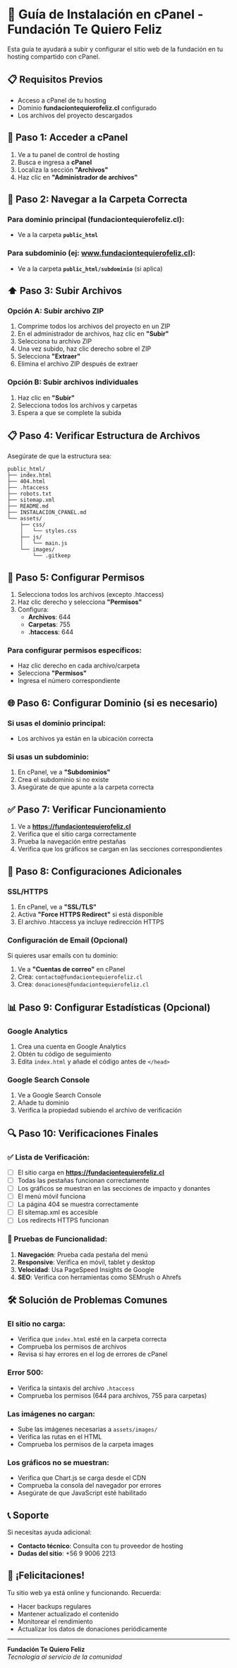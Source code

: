 # 🚀 Guía de Instalación en cPanel - Fundación Te Quiero Feliz

Esta guía te ayudará a subir y configurar el sitio web de la fundación en tu hosting compartido con cPanel.

## 📋 Requisitos Previos

- Acceso a cPanel de tu hosting
- Dominio **fundaciontequierofeliz.cl** configurado
- Los archivos del proyecto descargados

## 🔧 Paso 1: Acceder a cPanel

1. Ve a tu panel de control de hosting
2. Busca e ingresa a **cPanel**
3. Localiza la sección **"Archivos"**
4. Haz clic en **"Administrador de archivos"**

## 📁 Paso 2: Navegar a la Carpeta Correcta

### Para dominio principal (fundaciontequierofeliz.cl):
- Ve a la carpeta **`public_html`**

### Para subdominio (ej: www.fundaciontequierofeliz.cl):
- Ve a la carpeta **`public_html/subdominio`** (si aplica)

## ⬆️ Paso 3: Subir Archivos

### Opción A: Subir archivo ZIP
1. Comprime todos los archivos del proyecto en un ZIP
2. En el administrador de archivos, haz clic en **"Subir"**
3. Selecciona tu archivo ZIP
4. Una vez subido, haz clic derecho sobre el ZIP
5. Selecciona **"Extraer"**
6. Elimina el archivo ZIP después de extraer

### Opción B: Subir archivos individuales
1. Haz clic en **"Subir"**
2. Selecciona todos los archivos y carpetas
3. Espera a que se complete la subida

## 📋 Paso 4: Verificar Estructura de Archivos

Asegúrate de que la estructura sea:
```
public_html/
├── index.html
├── 404.html
├── .htaccess
├── robots.txt
├── sitemap.xml
├── README.md
├── INSTALACION_CPANEL.md
└── assets/
    ├── css/
    │   └── styles.css
    ├── js/
    │   └── main.js
    └── images/
        └── .gitkeep
```

## 🔑 Paso 5: Configurar Permisos

1. Selecciona todos los archivos (excepto .htaccess)
2. Haz clic derecho y selecciona **"Permisos"**
3. Configura:
   - **Archivos**: 644
   - **Carpetas**: 755
   - **.htaccess**: 644

### Para configurar permisos específicos:
- Haz clic derecho en cada archivo/carpeta
- Selecciona **"Permisos"**
- Ingresa el número correspondiente

## 🌐 Paso 6: Configurar Dominio (si es necesario)

### Si usas el dominio principal:
- Los archivos ya están en la ubicación correcta

### Si usas un subdominio:
1. En cPanel, ve a **"Subdominios"**
2. Crea el subdominio si no existe
3. Asegúrate de que apunte a la carpeta correcta

## ✅ Paso 7: Verificar Funcionamiento

1. Ve a **https://fundaciontequierofeliz.cl**
2. Verifica que el sitio carga correctamente
3. Prueba la navegación entre pestañas
4. Verifica que los gráficos se cargan en las secciones correspondientes

## 🔧 Paso 8: Configuraciones Adicionales

### SSL/HTTPS
1. En cPanel, ve a **"SSL/TLS"**
2. Activa **"Force HTTPS Redirect"** si está disponible
3. El archivo .htaccess ya incluye redirección HTTPS

### Configuración de Email (Opcional)
Si quieres usar emails con tu dominio:
1. Ve a **"Cuentas de correo"** en cPanel
2. Crea: `contacto@fundaciontequierofeliz.cl`
3. Crea: `donaciones@fundaciontequierofeliz.cl`

## 📊 Paso 9: Configurar Estadísticas (Opcional)

### Google Analytics
1. Crea una cuenta en Google Analytics
2. Obtén tu código de seguimiento
3. Edita `index.html` y añade el código antes de `</head>`

### Google Search Console
1. Ve a Google Search Console
2. Añade tu dominio
3. Verifica la propiedad subiendo el archivo de verificación

## 🔍 Paso 10: Verificaciones Finales

### ✅ Lista de Verificación:
- [ ] El sitio carga en **https://fundaciontequierofeliz.cl**
- [ ] Todas las pestañas funcionan correctamente
- [ ] Los gráficos se muestran en las secciones de impacto y donantes
- [ ] El menú móvil funciona
- [ ] La página 404 se muestra correctamente
- [ ] El sitemap.xml es accesible
- [ ] Los redirects HTTPS funcionan

### 🧪 Pruebas de Funcionalidad:
1. **Navegación**: Prueba cada pestaña del menú
2. **Responsive**: Verifica en móvil, tablet y desktop
3. **Velocidad**: Usa PageSpeed Insights de Google
4. **SEO**: Verifica con herramientas como SEMrush o Ahrefs

## 🛠️ Solución de Problemas Comunes

### El sitio no carga:
- Verifica que `index.html` esté en la carpeta correcta
- Comprueba los permisos de archivos
- Revisa si hay errores en el log de errores de cPanel

### Error 500:
- Verifica la sintaxis del archivo `.htaccess`
- Comprueba los permisos (644 para archivos, 755 para carpetas)

### Las imágenes no cargan:
- Sube las imágenes necesarias a `assets/images/`
- Verifica las rutas en el HTML
- Comprueba los permisos de la carpeta images

### Los gráficos no se muestran:
- Verifica que Chart.js se carga desde el CDN
- Comprueba la consola del navegador por errores
- Asegúrate de que JavaScript esté habilitado

## 📞 Soporte

Si necesitas ayuda adicional:
- **Contacto técnico**: Consulta con tu proveedor de hosting
- **Dudas del sitio**: +56 9 9006 2213

## 🎉 ¡Felicitaciones!

Tu sitio web ya está online y funcionando. Recuerda:
- Hacer backups regulares
- Mantener actualizado el contenido
- Monitorear el rendimiento
- Actualizar los datos de donaciones periódicamente

---

**Fundación Te Quiero Feliz**  
*Tecnología al servicio de la comunidad* 